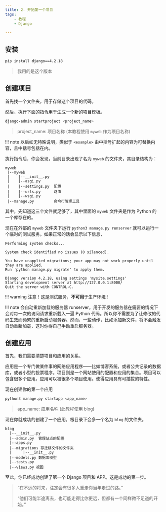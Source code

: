 ```yaml
---
title: 2. 开始第一个项目
tags:
    - 教程
    - Django

---
```


## 安装

```bash
pip install django==4.2.18
```

> 我用的是这个版本

## 创建项目

首先找一个文件夹，用于存储这个项目的代码。

然后，执行下面的指令用于生成一个新的项目模板。

```bash
django-admin startproject <project_name>
```

> project_name: 项目名称 (本教程使用 `myweb` 作为项目名称)

!!! note
    以后如无特殊说明，类似于 `<example>` 由中括号扩起的内容为可替换内容，且中括号包括在内。

执行指令后，你会发现，当前目录出现了名为 `myweb` 的文件夹，其目录结构为：

```
myweb
 |--myweb
 |    |--__init__.py
 |    |--asgi.py
 |    |--settings.py  配置
 |    |--urls.py      路由
 |    |--wsgi.py
 |--manage.py         命令行管理工具
```

其中，先知道这三个文件就足够了，其中里面的 `myweb` 文件夹是作为 Python 的一个库存在的。

现在在外部的 `myweb` 文件夹下运行 `python3 manage.py runserver` 就可以运行一个临时的测试服务。如果正常的话会显示以下信息，

```
Performing system checks...

System check identified no issues (0 silenced).

You have unapplied migrations; your app may not work properly until they are applied.
Run 'python manage.py migrate' to apply them.

Django version 4.2.18, using settings 'mysite.settings'
Starting development server at http://127.0.0.1:8000/
Quit the server with CONTROL-C.
```

!!! warning
    注意！这是测试服务，**不可用**于生产环境！

!!! note
    会自动重新加载的服务器 runserver，用于开发的服务器在需要的情况下会对每一次的访问请求重新载入一遍 Python 代码。所以你不需要为了让修改的代码生效而频繁的重新启动服务器。然而，一些动作，比如添加新文件，将不会触发自动重新加载，这时你得自己手动重启服务器。

## 创建应用

首先，我们需要清楚项目和应用的关系。

应用是一个专门做某件事的网络应用程序——比如博客系统，或者公共记录的数据库，或者小型的投票程序。项目则是一个网站使用的配置和应用的集合。项目可以包含很多个应用。应用可以被很多个项目使用。使得应用具有可插拔的特性。

现在创建你的第一个应用

```bash
python3 manage.py startapp <app_name>
```

> app_name: 应用名称 (此教程使用 blog)

现在你就成功的创建了一个应用，根目录下会多一个名为 `blog` 的文件夹。

```
blog
  |--__init__.py
  |--admin.py  管理站点的配置
  |--apps.py
  |--migrations 存迁移文件的文件夹
  |     |--__init__.py
  |--models.py 数据库模型
  |--tests.py
  |--views.py 视图
```

至此，你已经成功创建了第一个 Django 项目和 APP。这是成功的第一步。

> “在不远的将来，注定会有很多人重走你当年走过的路。”
>
> “他们可能半途离去，也可能走得比你更远，但都有一个同样微不足道的开始。”
